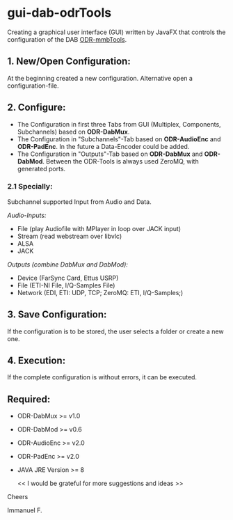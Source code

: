 # gui-dab-odrTools

Creating a graphical user interface (GUI) written by JavaFX that controls the configuration of the DAB [ODR-mmbTools](https://github.com/Opendigitalradio).


## 1. New/Open Configuration:
At the beginning created a new configuration. Alternative open a configuration-file. 

## 2. Configure:
* The Configuration in first three Tabs from GUI (Multiplex, Components, Subchannels) based on **ODR-DabMux**. 
* The Configuration in "Subchannels"-Tab based on **ODR-AudioEnc** and **ODR-PadEnc**. In the future a Data-Encoder could be added. 
* The Configuration in "Outputs"-Tab based on **ODR-DabMux** and **ODR-DabMod**. Between the ODR-Tools is always used ZeroMQ, with generated ports.

### 2.1 Specially:
Subchannel supported Input from Audio and Data.

*Audio-Inputs:*

  * File (play Audiofile with MPlayer in loop over JACK input)  
  * Stream (read webstream over libvlc)
  * ALSA  
  * JACK

*Outputs (combine DabMux and DabMod):*

* Device (FarSync Card, Ettus USRP)
* File (ETI-NI File, I/Q-Samples File)
* Network (EDI, ETI: UDP, TCP; ZeroMQ: ETI, I/Q-Samples;) 

## 3. Save Configuration:
If the configuration is to be stored, the user selects a folder or create a new one.

## 4. Execution:
If the complete configuration is without errors, it can be executed.


## Required:
* ODR-DabMux	>= v1.0
* ODR-DabMod 	>= v0.6
* ODR-AudioEnc 	>= v2.0
* ODR-PadEnc 	>= v2.0
* JAVA JRE Version >= 8

    
    << I would be grateful for more suggestions and ideas >>
 
Cheers 

Immanuel F.